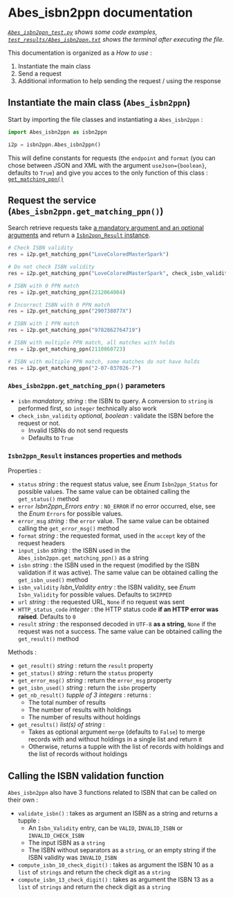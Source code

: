 # Abes_isbn2ppn documentation

_[`Abes_isbn2ppn_test.py`](../Abes_isbn2ppn_test.py) shows some code examples, [`test_results/Abes_isbn2ppn.txt`](../test_results/Abes_isbn2ppn.txt) shows the terminal after executing the file._

This documentation is organized as a _How to use_ :

1. Instantiate the main class
2. Send a request
3. Additional information to help sending the request / using the response

## Instantiate the main class (`Abes_isbn2ppn`)

Start by importing the file classes and instantiating a `Abes_isbn2ppn` :

``` Python
import Abes_isbn2ppn as isbn2ppn

i2p = isbn2ppn.Abes_isbn2ppn()
```

This will define constants for requests (the `endpoint` and `format` (you can chose between JSON and XML with the argument `useJson={boolean}`, defaults to `True`) and give you acces to the only function of this class : [`get_matching_ppn()`](#request-the-service-abes_isbn2ppnget_matching_ppn)

## Request the service (`Abes_isbn2ppn.get_matching_ppn()`)

Search retrieve requests take [a mandatory argument and an optional arguments](#abes_isbn2ppnget_matching_ppn-parameters) and return a [`Isbn2ppn_Result` instance](#isbn2ppn_result-instances-properties-and-methods).

``` Python
# Check ISBN validity
res = i2p.get_matching_ppn("LoveColoredMasterSpark")

# Do not check ISBN validity
res = i2p.get_matching_ppn("LoveColoredMasterSpark", check_isbn_validity=False)

# ISBN with 0 PPN match
res = i2p.get_matching_ppn(2212064004)

# Incorrect ISBN with 0 PPN match
res = i2p.get_matching_ppn("290738077X")

# ISBN with 1 PPN match
res = i2p.get_matching_ppn("9782862764719")

# ISBN with multiple PPN match, all matches with holds
res = i2p.get_matching_ppn(2110860723)

# ISBN with multiple PPN match, some matches do not have holds
res = i2p.get_matching_ppn("2-07-037026-7")
```

### `Abes_isbn2ppn.get_matching_ppn()` parameters

* `isbn` _mandatory, string_ : the ISBN to query. A conversion to `string` is performed first, so `integer` technically also work
* `check_isbn_validity` _optional, boolean_ : validate the ISBN before the request or not.
  * Invalid ISBNs do not send requests
  * Defaults to `True`

### `Isbn2ppn_Result` instances properties and methods

Properties :

* `status` _string_ : the request status value, see _Enum_ `Isbn2ppn_Status` for possible values. The same value can be obtained calling the `get_status()` method
* `error` *Isbn2ppn_Errors entry* : `NO_ERROR` if no error occurred, else, see the _Enum_ `Errors` for possible values.
* `error_msg` _string_ : the `error` value. The same value can be obtained calling the `get_error_msg()` method
* `format` _string_ : the requested format, used in the `accept` key of the request headers
* `input_isbn` _string_ : the ISBN used in the `Abes_isbn2ppn.get_matching_ppn()` as a string
* `isbn` _string_ : the ISBN used in the request (modified by the ISBN validation if it was active). The same value can be obtained calling the `get_isbn_used()` method
* `isbn_validity` *Isbn_Validity entry* : the ISBN validity, see _Enum_ `Isbn_Validity` for possible values. Defaults to `SKIPPED`
* `url` _string_ : the requested URL, `None` if no request was sent
* `HTTP_status_code` _integer_ : the HTTP status code __if an HTTP error was raised__. Defaults to `0`
* `result` _string_ : the responsed decoded in `UTF-8` __as a string__, `None` if the request was not a success. The same value can be obtained calling the `get_result()` method

Methods :

* `get_result()` _string_ : return the `result` property
* `get_status()` _string_ : return the `status` property
* `get_error_msg()` _string_ : return the `error_msg` property
* `get_isbn_used()` _string_ : return the `isbn` property
* `get_nb_result()` _tupple of 3 integers_ : returns :
  * The total number of results
  * The number of results with holdings
  * The number of results without holdings
* `get_results()` _list(s) of string_ :
  * Takes as optional argument `merge` (defaults to `False`) to merge records with and without holdings in a single list and return it
  * Otherwise, returns a tupple with the list of records with holdings and the list of records without holdings

## Calling the ISBN validation function

`Abes_isbn2ppn` also have 3 functions related to ISBN that can be called on their own :

* `validate_isbn()` : takes as argument an ISBN as a string and returns a tupple :
  * An `Isbn_Validity` entry, can be `VALID`, `INVALID_ISBN` or `INVALID_CHECK_ISBN`
  * The input ISBN as a `string`
  * The ISBN without separators as a `string`, or an empty string if the ISBN validity was `INVALID_ISBN`
* `compute_isbn_10_check_digit()` : takes as argument the ISBN 10 as a `list` of `strings` and return the check digit as a `string`
* `compute_isbn_13_check_digit()` : takes as argument the ISBN 13 as a `list` of `strings` and return the check digit as a `string`
